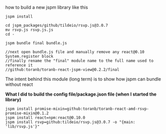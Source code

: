 how to build a new jspm library like this

    jspm install

    cd jspm_packages/github/tildeio/rsvp.js@3.0.7
    mv rsvp.js rsvp.js.js
    cd -

    jspm bundle final bundle.js
    
    //next open bundle.js file and manually remove any react@0.10 System.register block
    //finally rename the "final" module name to the full name used to reference it
    //github:toranb/toranb-react-jspm-view@0.2.2/final

The intent behind this module (long term) is to show how jspm can bundle without react

**What I did to build the config file/package.json file (when I started the library)**

    jspm install promise-mixin=github:toranb/toranb-react-amd-rsvp-promise-mixin@0.1.2
    jspm install react=npm:react@0.10.0
    jspm install rsvp=github:tildeio/rsvp.js@3.0.7 -o "{main: 'lib/rsvp.js'}"
